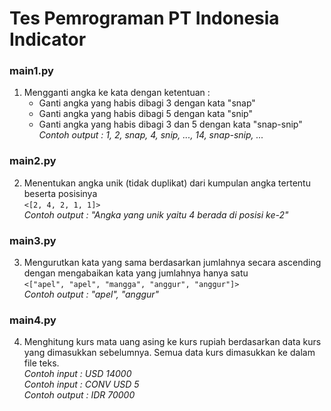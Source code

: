 # Tes Pemrograman PT Indonesia Indicator

### main1.py
1. Mengganti angka ke kata dengan ketentuan :
   * Ganti angka yang habis dibagi 3 dengan kata "snap"
   * Ganti angka yang habis dibagi 5 dengan kata "snip"
   * Ganti angka yang habis dibagi 3 dan 5 dengan kata "snap-snip"  
*Contoh output : 1, 2, snap, 4, snip, ..., 14, snap-snip, ...*    
### main2.py
2. Menentukan angka unik (tidak duplikat) dari kumpulan angka tertentu beserta posisinya  
`<[2, 4, 2, 1, 1]>`  
*Contoh output : "Angka yang unik yaitu 4 berada di posisi ke-2"*
### main3.py
3. Mengurutkan kata yang sama berdasarkan jumlahnya secara ascending dengan mengabaikan kata yang jumlahnya hanya satu  
`<["apel", "apel", "mangga", "anggur", "anggur"]>`  
*Contoh output : "apel", "anggur"*
### main4.py
4. Menghitung kurs mata uang asing ke kurs rupiah berdasarkan data kurs yang dimasukkan sebelumnya. Semua data kurs dimasukkan ke dalam file teks.  
*Contoh input : USD 14000*  
*Contoh input : CONV USD 5*  
*Contoh output : IDR 70000*
